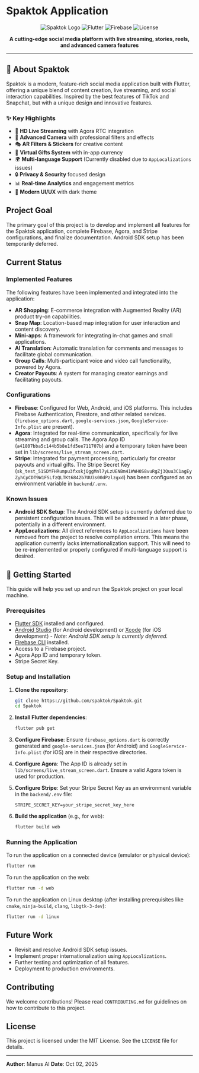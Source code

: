 # Spaktok Application

<div align="center">

![Spaktok Logo](https://img.shields.io/badge/Spaktok-v1.0.0-purple?style=for-the-badge&logo=flutter)
![Flutter](https://img.shields.io/badge/Flutter-3.16.0-blue?style=for-the-badge&logo=flutter)
![Firebase](https://img.shields.io/badge/Firebase-Integrated-orange?style=for-the-badge&logo=firebase)
![License](https://img.shields.io/badge/License-MIT-green?style=for-the-badge)

**A cutting-edge social media platform with live streaming, stories, reels, and advanced camera features**

</div>

---

## 📱 About Spaktok

Spaktok is a modern, feature-rich social media application built with Flutter, offering a unique blend of content creation, live streaming, and social interaction capabilities. Inspired by the best features of TikTok and Snapchat, but with a unique design and innovative features.

### ✨ Key Highlights

- 🎥 **HD Live Streaming** with Agora RTC integration
- 📸 **Advanced Camera** with professional filters and effects
- 🎭 **AR Filters & Stickers** for creative content
- 💝 **Virtual Gifts System** with in-app currency
- 🌍 **Multi-language Support** (Currently disabled due to `AppLocalizations` issues)
- 🔒 **Privacy & Security** focused design
- 📊 **Real-time Analytics** and engagement metrics
- 🎨 **Modern UI/UX** with dark theme

## Project Goal

The primary goal of this project is to develop and implement all features for the Spaktok application, complete Firebase, Agora, and Stripe configurations, and finalize documentation. Android SDK setup has been temporarily deferred.

## Current Status

### Implemented Features

The following features have been implemented and integrated into the application:

*   **AR Shopping**: E-commerce integration with Augmented Reality (AR) product try-on capabilities.
*   **Snap Map**: Location-based map integration for user interaction and content discovery.
*   **Mini-apps**: A framework for integrating in-chat games and small applications.
*   **AI Translation**: Automatic translation for comments and messages to facilitate global communication.
*   **Group Calls**: Multi-participant voice and video call functionality, powered by Agora.
*   **Creator Payouts**: A system for managing creator earnings and facilitating payouts.

### Configurations

*   **Firebase**: Configured for Web, Android, and iOS platforms. This includes Firebase Authentication, Firestore, and other related services. (`firebase_options.dart`, `google-services.json`, `GoogleService-Info.plist` are present).
*   **Agora**: Integrated for real-time communication, specifically for live streaming and group calls. The Agora App ID (`a41807bba5c144b5b8e1fd5ee711707b`) and a temporary token have been set in `lib/screens/live_stream_screen.dart`.
*   **Stripe**: Integrated for payment processing, particularly for creator payouts and virtual gifts. The Stripe Secret Key (`sk_test_51SDYFHRumpu3fxskjQggMnl7yLzUENBm41WWH0S8vuRgZj3Quu3C1agEyZyhCpCDT9W1FSLfzQLTKt6842b7UU3s00dPzlzgxd`) has been configured as an environment variable in `backend/.env`.

### Known Issues

*   **Android SDK Setup**: The Android SDK setup is currently deferred due to persistent configuration issues. This will be addressed in a later phase, potentially in a different environment.
*   **AppLocalizations**: All direct references to `AppLocalizations` have been removed from the project to resolve compilation errors. This means the application currently lacks internationalization support. This will need to be re-implemented or properly configured if multi-language support is desired.

## 🚀 Getting Started

This guide will help you set up and run the Spaktok project on your local machine.

### Prerequisites

*   [Flutter SDK](https://flutter.dev/docs/get-started/install) installed and configured.
*   [Android Studio](https://developer.android.com/studio) (for Android development) or [Xcode](https://developer.apple.com/xcode/) (for iOS development) - *Note: Android SDK setup is currently deferred.*
*   [Firebase CLI](https://firebase.google.com/docs/cli) installed.
*   Access to a Firebase project.
*   Agora App ID and temporary token.
*   Stripe Secret Key.

### Setup and Installation

1.  **Clone the repository**:

    ```bash
    git clone https://github.com/spaktok/Spaktok.git
    cd Spaktok
    ```

2.  **Install Flutter dependencies**:

    ```bash
    flutter pub get
    ```

3.  **Configure Firebase**: Ensure `firebase_options.dart` is correctly generated and `google-services.json` (for Android) and `GoogleService-Info.plist` (for iOS) are in their respective directories.

4.  **Configure Agora**: The App ID is already set in `lib/screens/live_stream_screen.dart`. Ensure a valid Agora token is used for production.

5.  **Configure Stripe**: Set your Stripe Secret Key as an environment variable in the `backend/.env` file:

    ```
    STRIPE_SECRET_KEY=your_stripe_secret_key_here
    ```

6.  **Build the application** (e.g., for web):

    ```bash
    flutter build web
    ```

### Running the Application

To run the application on a connected device (emulator or physical device):

```bash
flutter run
```

To run the application on the web:

```bash
flutter run -d web
```

To run the application on Linux desktop (after installing prerequisites like `cmake`, `ninja-build`, `clang`, `libgtk-3-dev`):

```bash
flutter run -d linux
```

## Future Work

*   Revisit and resolve Android SDK setup issues.
*   Implement proper internationalization using `AppLocalizations`.
*   Further testing and optimization of all features.
*   Deployment to production environments.

## Contributing

We welcome contributions! Please read `CONTRIBUTING.md` for guidelines on how to contribute to this project.

## License

This project is licensed under the MIT License. See the `LICENSE` file for details.

---

**Author**: Manus AI
**Date**: Oct 02, 2025

